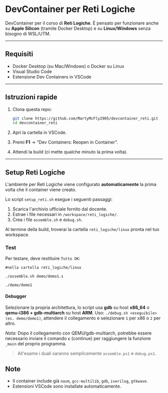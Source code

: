 # DevContainer per Reti Logiche

DevContainer per il corso di **Reti Logiche**.
È pensato per funzionare anche su **Apple Silicon** (tramite Docker Desktop) e su **Linux/Windows** senza bisogno di WSL/UTM.

---

## Requisiti

* Docker Desktop (su Mac/Windows) o Docker su Linux
* Visual Studio Code
* Estensione Dev Containers in VSCode

---

## Istruzioni rapide

1. Clona questa repo:

   ```bash
   git clone https://github.com/MartyMcFly2905/devcontainer_reti.git
   cd devcontainer_reti
   ```
2. Apri la cartella in VSCode.
3. Premi **F1** → “Dev Containers: Reopen in Container”.
4. Attendi la build (ci mette qualche minuto la prima volta).

---

## Setup Reti Logiche

L'ambiente per Reti Logiche viene configurato **automaticamente** la prima volta che il container viene creato.

Lo script `setup_reti.sh` esegue i seguenti passaggi:

1.  Scarica l'archivio ufficiale fornito dal docente.
2.  Estrae i file necessari in `/workspace/reti_logiche/`.
3.  Crea i file `assemble.sh` e `debug.sh`.

Al termine della build, troverai la cartella `reti_logiche/linux` pronta nel tuo workspace.

### Test

Per testare, deve restituire `Tutto OK`:

```
#nella cartella reti_logiche/linux

./assemble.sh demo/demo1.s

./demo/demo1
```

#### Debugger

Selezionare la propria architettura, lo script usa **gdb** su host **x86_64** o **qemu-i386 + gdb-multiarch** su host **ARM**.
Uso: `./debug.sh <eseguibile>(es. demo/demo1)`, attendere il collegamento e selezionare `1` per x86 o `2` per altro.

*Nota:* Dopo il collegamento con QEMU/gdb-multiarch, potrebbe essere necessario inviare il comando **`c`** (continue) per raggiungere la funzione `_main` del proprio programma.

> All'esame i duali saranno semplicemente `assemble.ps1` e `debug.ps1`.

## Note

* Il container include già `nasm`, `gcc-multilib`, `gdb`, `iverilog`, `gtkwave`.
* Estensioni VSCode sono installate automaticamente.
